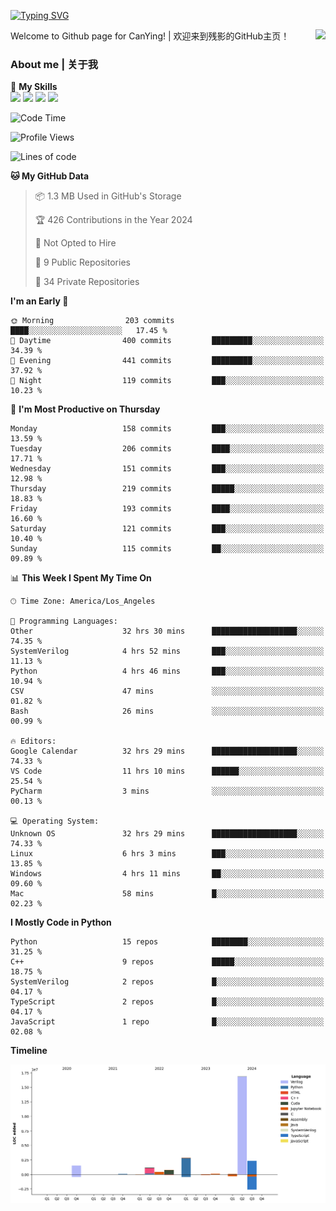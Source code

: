 [![Typing SVG](https://readme-typing-svg.herokuapp.com?size=25&duration=3500&color=00FFFF&vCenter=true&width=250&height=40&lines=Hi+Welcome+%F0%9F%91%8B%F0%9F%8F%BB;I'm+CanYing|残影)](https://git.io/typing-svg)

<a href="#">
  <img align="right" src="https://github-readme-stats.vercel.app/api?username=CanYing0913&count_private=true&rank_icon=github&show_icons=true&bg_color=15,f2f7fd,E0EAFC&" />
</a>

Welcome to Github page for CanYing! | 欢迎来到残影的GitHub主页！

### About me | 关于我

🌟 **My Skills**  
![](https://img.shields.io/badge/-C-A8B9CC?style=flat-square&logo=C&logoColor=fff)
![](https://img.shields.io/badge/-C++-00599C?style=flat-square&logo=Cpp&logoColor=fff)
![](https://img.shields.io/badge/-Python-3776AB?style=flat-square&logo=Python&logoColor=fff)
![](https://img.shields.io/badge/-Linux-000000?style=flat-square&logo=Linux&logoColor=fff)

<!--START_SECTION:waka-->
![Code Time](http://img.shields.io/badge/Code%20Time-825%20hrs%2021%20mins-blue)

![Profile Views](http://img.shields.io/badge/Profile%20Views-0-blue)

![Lines of code](https://img.shields.io/badge/From%20Hello%20World%20I%27ve%20Written-26.3%20million%20lines%20of%20code-blue)

**🐱 My GitHub Data** 

> 📦 1.3 MB Used in GitHub's Storage 
 > 
> 🏆 426 Contributions in the Year 2024
 > 
> 🚫 Not Opted to Hire
 > 
> 📜 9 Public Repositories 
 > 
> 🔑 34 Private Repositories 
 > 
**I'm an Early 🐤** 

```text
🌞 Morning                203 commits         ████░░░░░░░░░░░░░░░░░░░░░   17.45 % 
🌆 Daytime                400 commits         █████████░░░░░░░░░░░░░░░░   34.39 % 
🌃 Evening                441 commits         █████████░░░░░░░░░░░░░░░░   37.92 % 
🌙 Night                  119 commits         ███░░░░░░░░░░░░░░░░░░░░░░   10.23 % 
```
📅 **I'm Most Productive on Thursday** 

```text
Monday                   158 commits         ███░░░░░░░░░░░░░░░░░░░░░░   13.59 % 
Tuesday                  206 commits         ████░░░░░░░░░░░░░░░░░░░░░   17.71 % 
Wednesday                151 commits         ███░░░░░░░░░░░░░░░░░░░░░░   12.98 % 
Thursday                 219 commits         █████░░░░░░░░░░░░░░░░░░░░   18.83 % 
Friday                   193 commits         ████░░░░░░░░░░░░░░░░░░░░░   16.60 % 
Saturday                 121 commits         ███░░░░░░░░░░░░░░░░░░░░░░   10.40 % 
Sunday                   115 commits         ██░░░░░░░░░░░░░░░░░░░░░░░   09.89 % 
```


📊 **This Week I Spent My Time On** 

```text
🕑︎ Time Zone: America/Los_Angeles

💬 Programming Languages: 
Other                    32 hrs 30 mins      ███████████████████░░░░░░   74.35 % 
SystemVerilog            4 hrs 52 mins       ███░░░░░░░░░░░░░░░░░░░░░░   11.13 % 
Python                   4 hrs 46 mins       ███░░░░░░░░░░░░░░░░░░░░░░   10.94 % 
CSV                      47 mins             ░░░░░░░░░░░░░░░░░░░░░░░░░   01.82 % 
Bash                     26 mins             ░░░░░░░░░░░░░░░░░░░░░░░░░   00.99 % 

🔥 Editors: 
Google Calendar          32 hrs 29 mins      ███████████████████░░░░░░   74.33 % 
VS Code                  11 hrs 10 mins      ██████░░░░░░░░░░░░░░░░░░░   25.54 % 
PyCharm                  3 mins              ░░░░░░░░░░░░░░░░░░░░░░░░░   00.13 % 

💻 Operating System: 
Unknown OS               32 hrs 29 mins      ███████████████████░░░░░░   74.33 % 
Linux                    6 hrs 3 mins        ███░░░░░░░░░░░░░░░░░░░░░░   13.85 % 
Windows                  4 hrs 11 mins       ██░░░░░░░░░░░░░░░░░░░░░░░   09.60 % 
Mac                      58 mins             █░░░░░░░░░░░░░░░░░░░░░░░░   02.23 % 
```

**I Mostly Code in Python** 

```text
Python                   15 repos            ████████░░░░░░░░░░░░░░░░░   31.25 % 
C++                      9 repos             █████░░░░░░░░░░░░░░░░░░░░   18.75 % 
SystemVerilog            2 repos             █░░░░░░░░░░░░░░░░░░░░░░░░   04.17 % 
TypeScript               2 repos             █░░░░░░░░░░░░░░░░░░░░░░░░   04.17 % 
JavaScript               1 repo              █░░░░░░░░░░░░░░░░░░░░░░░░   02.08 % 
```



**Timeline**

![Lines of Code chart](https://raw.githubusercontent.com/CanYing0913/CanYing0913/master/assets/bar_graph.png)


<!--END_SECTION:waka-->
